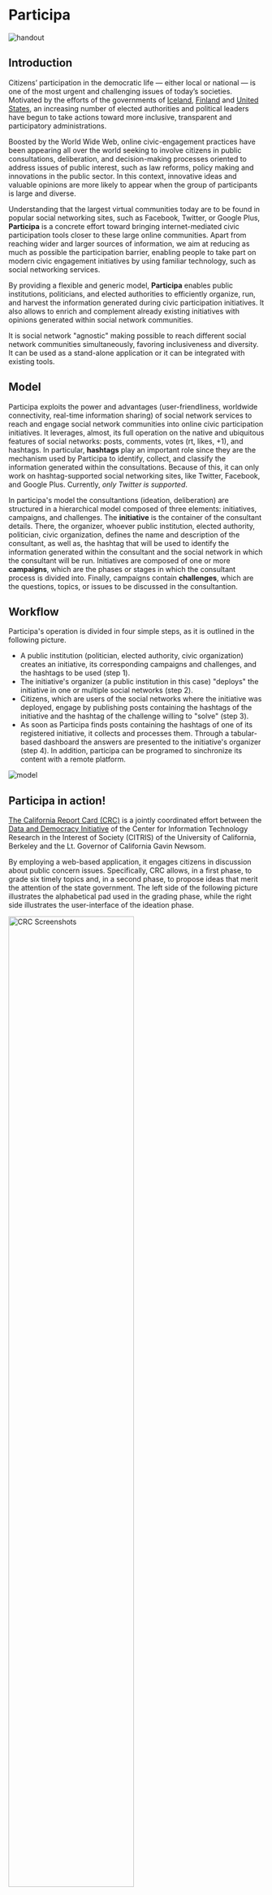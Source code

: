 Participa
=========

![handout](https://dl.dropboxusercontent.com/u/55956367/rsz_handout_participa_2_logos.png "Participa Handout")

Introduction
------------

Citizens’ participation in the democratic life — either local or national — is one of the most urgent and challenging issues of today’s societies. Motivated by the efforts of the governments of [Iceland](http://en.wikipedia.org/wiki/Icelandic_constitutional_reform,_2010%E2%80%9313), [Finland](http://thegovlab.org/seven-lessons-from-the-crowdsourced-law-reform-in-finland/) and [United States](https://petitions.whitehouse.gov), an increasing number of elected authorities and political leaders have begun to take actions toward more inclusive, transparent and participatory administrations. 

Boosted by the World Wide Web, online civic-engagement practices have been appearing all over the world seeking to involve citizens in public consultations, deliberation, and decision-making processes oriented to address issues of public interest, such as law reforms, policy making and innovations in the public sector. In this context, innovative ideas and valuable opinions are more likely to appear when the group of participants is large and diverse. 

Understanding that the largest virtual communities today are to be found in popular social networking sites, such as Facebook, Twitter, or Google Plus, **Participa** is a concrete effort toward bringing internet-mediated civic participation tools closer to these large online communities. Apart from reaching wider and larger sources of information, we aim at reducing as much as possible the participation barrier, enabling people to take part on modern civic engagement initiatives by using familiar technology, such as social networking services.
 
By providing a flexible and generic model, **Participa** enables public institutions, politicians, and elected authorities to efficiently organize, run, and harvest the information generated during civic participation initiatives. It also allows to enrich and complement already existing initiatives with opinions generated within social network communities. 

It is social network "agnostic" making possible to reach different social network communities simultaneously, favoring inclusiveness and diversity. It can be used as a stand-alone application or it can be integrated with existing tools. 

Model
-----
Participa exploits the power and advantages (user-friendliness, worldwide connectivity, real-time information sharing) of
social network services to reach and engage social network communities into online civic participation 
initiatives. It leverages, almost, its full operation on the native and ubiquitous features of social networks: posts, comments, votes (rt, likes, +1), and hashtags. In particular, **hashtags** play an important role since they are the mechanism used by Participa to identify, collect, and classify the information generated within the consultations. Because of this, it can only work on hashtag-supported social networking sites, like Twitter, Facebook, and Google Plus. Currently, *only Twitter is supported*.

In participa's model the consultantions (ideation, deliberation) are structured in a hierarchical model composed of three elements: initiatives, campaigns, and challenges. The **initiative** is the container of the consultant details. There, the organizer, whoever public institution, elected authority, politician, civic organization, defines the name and description of the consultant, as well as, the hashtag that will be used to identify the information generated within the consultant and the social network in which the consultant will be run. Initiatives are composed of one or more **campaigns**, which are the phases or stages in which the consultant process is divided into. Finally, campaigns contain **challenges**, which are the questions, topics, or issues to be discussed in the consultantion.

Workflow
--------

Participa's operation is divided in four simple steps, as it is outlined in the following picture. 

* A public institution (politician, elected authority, civic organization) creates an initiative, its corresponding 
campaigns and challenges, and the hashtags to be used (step 1).
* The initiative's organizer (a public institution in this case) "deploys" the initiative in one or multiple social networks (step 2).
* Citizens, which are users of the social networks where the initiative was deployed, engage by publishing posts containing the hashtags of the initiative and the hashtag of the challenge willing to "solve" (step 3).
* As soon as Participa finds posts containing the hashtags of one of its registered initiative, it collects and processes 
them. Through a tabular-based dashboard the answers are presented to the initiative's organizer (step 4). In addition, participa can be programed to sinchronize its content with a remote platform.

![model](https://dl.dropboxusercontent.com/u/55956367/participa_model.png "Participa Model")


Participa in action!
--------------------

[The California Report Card (CRC)](http://www.californiareportcard.org) is a jointly coordinated effort between the 
[Data and Democracy Initiative](http://citris-uc.org/initiatives/democracy/) of the Center for Information Technology Research in the Interest of Society (CITRIS) of the University of California, Berkeley and the Lt. Governor of California Gavin Newsom. 

By employing a web-based application, it engages citizens in discussion about public concern issues. Specifically, 
CRC allows, in a first phase, to grade six timely topics and, in a second phase, to propose ideas that merit the attention 
of the state government. The left side of the following picture illustrates the alphabetical pad used in the grading phase, 
while the right side illustrates the user-interface of the ideation phase.

<img alt="CRC Screenshots" src="https://dl.dropboxusercontent.com/u/55956367/crc_screenshots.png" height="70%" width="70%" />

Participa is currently being used to enable citizens of California to participate in CRC directly via Twitter. In this case, 
The California Report Card and *#careportcard* were defined as the **initiative** and the initiative **hashtag**, respectively. The two phases of CRC, "grading issues" and "proposing new issues", were set as the **campaigns** of the initiative. The six CRC issues were configured as the **challenges** of the grading campaign, while the request for new issues was defined as the challenge of the proposing campaign. Each challenge was associated to a unique **hashtag**. Finally, Twitter was chosen as the **social network** to deploy the initiative.

On the left of the next picture, it is represented an example of grading a CRC issue via Twitter. Basically, it is
simply required to post a tweet with the grade — C in this case  —, the hashtag of the initiative, **#careportcard**, and the hashtag associated to the issue, **#affordcolleges**. The right side of the picture illustrates how participants can propose new issues through Twitter. Specifically, they send a suggestion together with the hashtag of the initiative, **#careportcard**, and the hashtag of the challenge, **#newissue**.

<img alt="CRC TW Screenshots" src="https://dl.dropboxusercontent.com/u/55956367/crc_tw_screenshots.png" height="70%" width="70%" />

Additional information on how to take part of CRC through Twitter can be found [here](https://dl.dropboxusercontent.com/u/55956367/Flyer_CRC_Twitter.pdf).

Installation
------------

1. Clone the repository `git clone https://github.com/joausaga/participa.git`

2. Go inside the repository folder and execute `pip install -r requirements.txt` to install dependencies 

3. Create a mysql database

4. Rename the file participa/settings.py.sample to participa/settings.py

5. Set the configuration parameters of the database in settings.py 

     ```
        DATABASES = {
            ...
                'NAME': '',
                'USER': '',
                'PASSWORD': '',
                'HOST': '',
                'PORT': '',
            ...
        }
      ```

6. Run `python manage.py migrate` to set up the database schema

7. Create a [Twitter application](https://apps.twitter.com) and give it read and write permissions

7. Rename the file cparte/config.sample to cparte/config

8. Set the parameters of your recently created Twitter application in cparte/config

    ```
        [twitter_api]
        consumer_key = YOUR_TWITTER_APP_CONSUMER_KEY
        consumer_secret = YOUR_TWITTER_APP_CONSUMER_SECRET
        token = YOUR_TWITTER_APP_TOKEN
        token_secret = YOUR_TWITTER_APP_TOKEN_SECRET
    ```

9. Load initial settings `python manage.py loaddata config_data.json`

10. Install Rabbit MQ broker. [Unix installation instructions](http://www.rabbitmq.com/install-generic-unix.html)

License
-------
MIT

Technologies
------------

1. [Django Framework 1.7](https://www.djangoproject.com/)
2. [MySQL](http://www.mysql.com) database and its corresponding python package
3. [Tweepy](http://www.tweepy.org) a python-based Twitter API client
4. [Django Admin Bootstrapped App](https://riccardo.forina.me/bootstrap-your-django-admin-in-3-minutes)
5. [Django Bootstrap3 App](https://github.com/dyve/django-bootstrap3)
6. [Google API Client](https://developers.google.com/api-client-library/python/)
7. [Celery](http://www.celeryproject.org)
8. [Celery for Django](http://docs.celeryproject.org/en/latest/django/first-steps-with-django.html)
9. [Rabbit MQ](http://www.rabbitmq.com)

Let me know
-----------

If you use participa, please [write me](mailto:jorgesaldivar@gmail.com) a short message with a link to your project. 
It is not mandatory, but I will really appreciate it!
